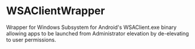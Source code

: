 # WSAClientWrapper
Wrapper for Windows Subsystem for Android's WSAClient.exe binary allowing apps to be launched from Administrator elevation by de-elevating to user permissions.
